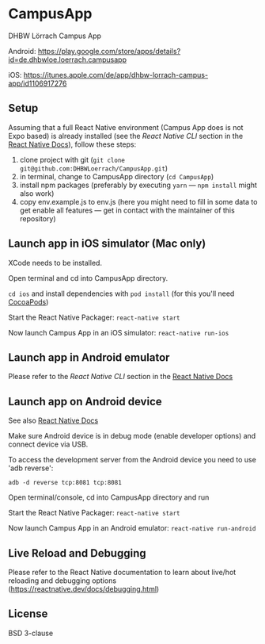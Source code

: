 # CampusApp
DHBW Lörrach Campus App

Android:
https://play.google.com/store/apps/details?id=de.dhbwloe.loerrach.campusapp

iOS:
https://itunes.apple.com/de/app/dhbw-lorrach-campus-app/id1106917276

## Setup

Assuming that a full React Native environment (Campus App does is not Expo based) is already installed (see the _React Native CLI_ section in the [React Native Docs](https://reactnative.dev/docs/environment-setup)), follow these steps:

1. clone project with git (`git clone git@github.com:DHBWLoerrach/CampusApp.git`)
2. in terminal, change to CampusApp directory (`cd CampusApp`)
3. install npm packages (preferably by executing `yarn` &mdash; `npm install`
   might also work)
4. copy env.example.js to env.js (here you might need to fill in some data to
   get enable all features &mdash; get in contact with the maintainer of this
   repository)

## Launch app in iOS simulator (Mac only)

XCode needs to be installed.

Open terminal and cd into CampusApp directory. 

`cd ios` and install dependencies with `pod install` (for this you'll need
[CocoaPods](https://cocoapods.org/)) 

Start the React Native Packager: `react-native start`

Now launch Campus App in an iOS simulator: `react-native run-ios`

## Launch app in Android emulator

Please refer to the _React Native CLI_ section in the [React Native Docs](https://reactnative.dev/docs/environment-setup)

## Launch app on Android device

See also [React Native Docs](https://reactnative.dev/docs/running-on-device)

Make sure Android device is in debug mode (enable developer options) and connect device via USB.

To access the development server from the Android device you need to use 'adb reverse':

`adb -d reverse tcp:8081 tcp:8081`

Open terminal/console, cd into CampusApp directory and run

Start the React Native Packager: `react-native start`

Now launch Campus App in an Android emulator: `react-native run-android`


## Live Reload and Debugging

Please refer to the React Native documentation to learn about live/hot reloading
and debugging options (https://reactnative.dev/docs/debugging.html)

## License

BSD 3-clause
